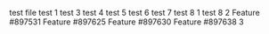 test file
test 1
test 3
test 4
test 5
test 6
test 7
test 8 1
test 8 2
Feature #897531
Feature #897625
Feature #897630
Feature #897638 3
